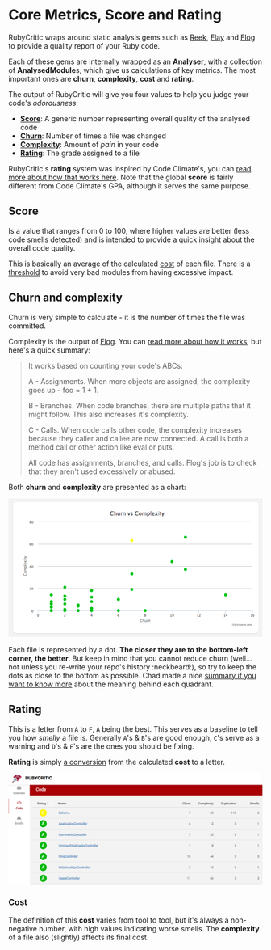 # Core Metrics, Score and Rating

RubyCritic wraps around static analysis gems such as [Reek][2], [Flay][3] and [Flog][4] to provide a quality report of your Ruby code.

Each of these gems are internally wrapped as an **Analyser**, with a collection of **AnalysedModule**s, which give us calculations of key metrics.
The most important ones are **churn**, **complexity**, **cost** and **rating**.

The output of RubyCritic will give you four values to help you judge your code's _odorousness_:

- [**Score**](#score): A generic number representing overall quality of the analysed code
- [**Churn**](#churn-and-complexity): Number of times a file was changed
- [**Complexity**](#churn-and-complexity): Amount of _pain_ in your code
- [**Rating**](#rating): The grade assigned to a file

RubyCritic's **rating** system was inspired by Code Climate's, you can [read more about how that works here][1].
Note that the global **score** is fairly different from Code Climate's GPA, although it serves the same purpose.

## Score

Is a value that ranges from 0 to 100, where higher values are better (less code smells detected) and is intended to provide a quick insight about the overall code quality.

This is basically an average of the calculated [cost](#cost) of each file.
There is a [threshold][6] to avoid very bad modules from having excessive impact.

## Churn and complexity

Churn is very simple to calculate - it is the number of times the file was committed.

Complexity is the output of [Flog][4]. You can [read more about how it works][7], but here's a quick summary:

> It works based on counting your code's ABCs:
>
> A - Assignments. When more objects are assigned, the complexity goes up - foo = 1 + 1.
>
> B - Branches. When code branches, there are multiple paths that it might follow. This also increases it's complexity.
>
> C - Calls. When code calls other code, the complexity increases because they caller and callee are now connected. A call is both a method call or other action like eval or puts.
>
> All code has assignments, branches, and calls. Flog's job is to check that they aren't used excessively or abused.

Both **churn** and **complexity** are presented as a chart:

![RubyCritic overview screenshot](/images/churn-vs-complexity.png)

Each file is represented by a dot. **The closer they are to the bottom-left corner, the better.**
But keep in mind that you cannot reduce churn (well... not unless you re-write your repo's history :neckbeard:), so try to keep the dots as close to the bottom as possible.
Chad made a nice [summary if you want to know more][8] about the meaning behind each quadrant.

## Rating

This is a letter from `A` to `F`, `A` being the best. This serves as a baseline to tell you how *smelly* a file is.
Generally `A`'s & `B`'s are good enough, `C`'s serve as a warning and `D`'s & `F`'s are the ones you should be fixing.

**Rating** is simply [a conversion][5] from the calculated **cost** to a letter.

![RubyCritic code index screenshot](/images/rating.png)

### Cost

The definition of this **cost** varies from tool to tool, but it's always a non-negative number, with high values indicating worse smells.
The **complexity** of a file also (slightly) affects its final cost.

[1]: https://gist.github.com/brynary/21369b5892525e1bd102
[2]: https://github.com/troessner/reek
[3]: https://github.com/seattlerb/flay
[4]: https://github.com/seattlerb/flog
[5]: https://github.com/whitesmith/rubycritic/blob/main/lib/rubycritic/core/rating.rb
[6]: https://github.com/whitesmith/rubycritic/blob/main/lib/rubycritic/core/analysed_modules_collection.rb
[7]: http://www.railsinside.com/tutorials/487-how-to-score-your-rails-apps-complexity-before-refactoring.html
[8]: https://github.com/chad/turbulence#hopefully-meaningful-metrics
